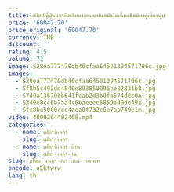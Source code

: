 ```yaml
---
title: สไตล์ญี่ปุ่นนอร์ดิกเรียบง่ายและทันสมัยไม้เนื้อแข็งเตียงคู่เดี่ยวนุ่ม
price: '60047.70'
price_original: '60047.70'
currency: THB
discount: ''
rating: 4.5
volume: 72
image: S28ea777470db46cfaa64501394571706c.jpg
images:
  - S28ea777470db46cfaa64501394571706c.jpg
  - Sf8b5c492dd4840e893850096ee82831b8.jpg
  - S7d0a13670bb641fcab2d3b0fa574d8c0A.jpg
  - S349e8cc6b7aa4c6baeeee6859bd0de49x.jpg
  - Sfe8be5080ccc4aea8f732c6e7ab749e1m.jpg
video: 4000264482468.mp4
categories:
  - name: เฟอร์นิเจอร์
    slug: เฟอร-เจอร
  - name: เฟอร์นิเจอร์ บ้าน
    slug: เฟอร-เจอร-าน
slug: สไตล-นนอร-กเร-ยบง-ายและท
encode: oEktwrw
lang: th
---
```

  